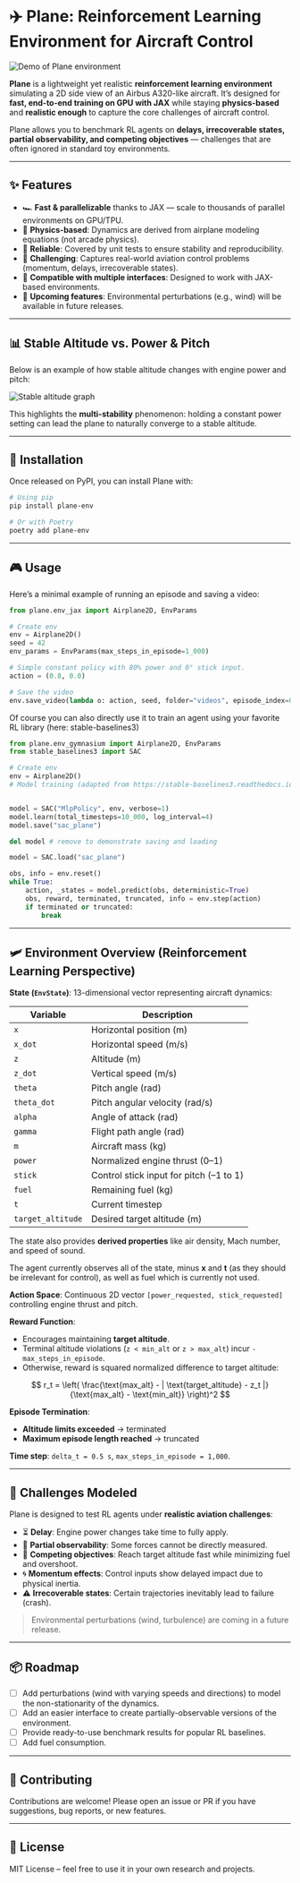 # ✈️ Plane: Reinforcement Learning Environment for Aircraft Control

![Demo of Plane environment](demo.gif)

**Plane** is a lightweight yet realistic **reinforcement learning environment** simulating a 2D side view of an Airbus A320-like aircraft.
It’s designed for **fast, end-to-end training on GPU with JAX** while staying **physics-based** and **realistic enough** to capture the core challenges of aircraft control.

Plane allows you to benchmark RL agents on **delays, irrecoverable states, partial observability, and competing objectives** — challenges that are often ignored in standard toy environments.

---

## ✨ Features

* 🏎 **Fast & parallelizable** thanks to JAX — scale to thousands of parallel environments on GPU/TPU.
* 📐 **Physics-based**: Dynamics are derived from airplane modeling equations (not arcade physics).
* 🧪 **Reliable**: Covered by unit tests to ensure stability and reproducibility.
* 🎯 **Challenging**: Captures real-world aviation control problems (momentum, delays, irrecoverable states).
* 🔄 **Compatible with multiple interfaces**: Designed to work with JAX-based environments.
* 🌟 **Upcoming features**: Environmental perturbations (e.g., wind) will be available in future releases.

---

## 📊 Stable Altitude vs. Power & Pitch

Below is an example of how stable altitude changes with engine power and pitch:

![Stable altitude graph](altitude_vs_power_and_stick.png)

This highlights the **multi-stability** phenomenon: holding a constant power setting can lead the plane to naturally converge to a stable altitude.

---

## 🚀 Installation

Once released on PyPI, you can install Plane with:

```bash
# Using pip
pip install plane-env

# Or with Poetry
poetry add plane-env
```

---

## 🎮 Usage

Here’s a minimal example of running an episode and saving a video:

```python
from plane.env_jax import Airplane2D, EnvParams

# Create env
env = Airplane2D()
seed = 42
env_params = EnvParams(max_steps_in_episode=1_000)

# Simple constant policy with 80% power and 0° stick input.
action = (0.8, 0.0)

# Save the video
env.save_video(lambda o: action, seed, folder="videos", episode_index=0, params=env_params, format="gif")
```

Of course you can also directly use it to train an agent using your favorite RL library (here: stable-baselines3)

```python
from plane.env_gymnasium import Airplane2D, EnvParams
from stable_baselines3 import SAC

# Create env
env = Airplane2D()
# Model training (adapted from https://stable-baselines3.readthedocs.io/en/master/modules/sac.html)


model = SAC("MlpPolicy", env, verbose=1)
model.learn(total_timesteps=10_000, log_interval=4)
model.save("sac_plane")

del model # remove to demonstrate saving and loading

model = SAC.load("sac_plane")

obs, info = env.reset()
while True:
    action, _states = model.predict(obs, deterministic=True)
    obs, reward, terminated, truncated, info = env.step(action)
    if terminated or truncated:
        break
```


---

## 🛩️ Environment Overview (Reinforcement Learning Perspective)

**State (`EnvState`)**: 13-dimensional vector representing aircraft dynamics:

| Variable          | Description                             |
| ----------------- | --------------------------------------- |
| `x`               | Horizontal position (m)                 |
| `x_dot`           | Horizontal speed (m/s)                  |
| `z`               | Altitude (m)                            |
| `z_dot`           | Vertical speed (m/s)                    |
| `theta`           | Pitch angle (rad)                       |
| `theta_dot`       | Pitch angular velocity (rad/s)          |
| `alpha`           | Angle of attack (rad)                   |
| `gamma`           | Flight path angle (rad)                 |
| `m`               | Aircraft mass (kg)                      |
| `power`           | Normalized engine thrust (0–1)          |
| `stick`           | Control stick input for pitch (–1 to 1) |
| `fuel`            | Remaining fuel (kg)                     |
| `t`               | Current timestep                        |
| `target_altitude` | Desired target altitude (m)             |

The state also provides **derived properties** like air density, Mach number, and speed of sound.

The agent currently observes all of the state, minus **x** and **t** (as they should be irrelevant for control), as well as fuel which is currently not used.

**Action Space**: Continuous 2D vector `[power_requested, stick_requested]` controlling engine thrust and pitch.

**Reward Function**:

* Encourages maintaining **target altitude**.
* Terminal altitude violations (`z < min_alt` or `z > max_alt`) incur `-max_steps_in_episode`.
* Otherwise, reward is squared normalized difference to target altitude:

$$
r_t = \left( \frac{\text{max_alt} - | \text{target_altitude} - z_t |}{\text{max_alt} - \text{min_alt}} \right)^2
$$

**Episode Termination**:

* **Altitude limits exceeded** → terminated
* **Maximum episode length reached** → truncated

**Time step**: `delta_t = 0.5 s`, `max_steps_in_episode = 1,000`.

---

## 🧩 Challenges Modeled

Plane is designed to test RL agents under **realistic aviation challenges**:

* ⏳ **Delay**: Engine power changes take time to fully apply.
* 👀 **Partial observability**: Some forces cannot be directly measured.
* 🏁 **Competing objectives**: Reach target altitude fast while minimizing fuel and overshoot.
* 🌀 **Momentum effects**: Control inputs show delayed impact due to physical inertia.
* ⚠️ **Irrecoverable states**: Certain trajectories inevitably lead to failure (crash).

> Environmental perturbations (wind, turbulence) are coming in a future release.

---

## 📦 Roadmap

* [ ] Add perturbations (wind with varying speeds and directions) to model the non-stationarity of the dynamics.
* [ ] Add an easier interface to create partially-observable versions of the environment.
* [ ] Provide ready-to-use benchmark results for popular RL baselines.
* [ ] Add fuel consumption.

---

## 🤝 Contributing

Contributions are welcome!
Please open an issue or PR if you have suggestions, bug reports, or new features.

---

## 📜 License

MIT License – feel free to use it in your own research and projects.
